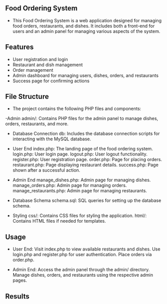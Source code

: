 ## Food Ordering System
- This Food Ordering System is a web application designed for managing food orders, restaurants, and dishes. It includes both a front-end for users and an admin panel for managing various aspects of the system.

## Features
- User registration and login
- Restaurant and dish management
- Order management
- Admin dashboard for managing users, dishes, orders, and restaurants
- Success page for confirming actions

## File Structure
- The project contains the following PHP files and components:

-Admin
  admin/: Contains PHP files for the admin panel to manage dishes, orders, restaurants, and more.

- Database Connection
  db: Includes the database connection scripts for interacting with the MySQL database.
  
- User End
  index.php: The landing page of the food ordering system.
  login.php: User login page.
  logout.php: User logout functionality.
  register.php: User registration page.
  order.php: Page for placing orders.
  restaurant.php: Page displaying restaurant details.
  success.php: Page shown after a successful action.

- Admin End
  manage_dishes.php: Admin page for managing dishes.
  manage_orders.php: Admin page for managing orders.
  manage_restaurants.php: Admin page for managing restaurants.

- Database Schema
  schema.sql: SQL queries for setting up the database schema.

- Styling
  css/: Contains CSS files for styling the application.
  html/: Contains HTML files if needed for templates.

## Usage
- User End:
  Visit index.php to view available restaurants and dishes.
  Use login.php and register.php for user authentication.
  Place orders via order.php.

- Admin End:
  Access the admin panel through the admin/ directory.
  Manage dishes, orders, and restaurants using the respective admin pages.

## Results 
